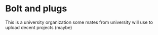 # Bolt and plugs

This is a university organization some mates from university will use to upload decent projects (maybe)
